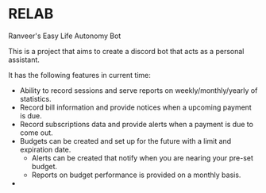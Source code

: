 # RELAB
Ranveer's Easy Life Autonomy Bot

This is a project that aims to create a discord bot that acts as a personal assistant. 

It has the following features in current time:

  - Ability to record sessions and serve reports on weekly/monthly/yearly of statistics.
  - Record bill information and provide notices when a upcoming payment is due. 
  - Record subscriptions data and provide alerts when a payment is due to come out. 
  - Budgets can be created and set up for the future with a limit and expiration date.
    - Alerts can be created that notify when you are nearing your pre-set budget. 
    - Reports on budget performance is provided on a monthly basis. 
  - 
